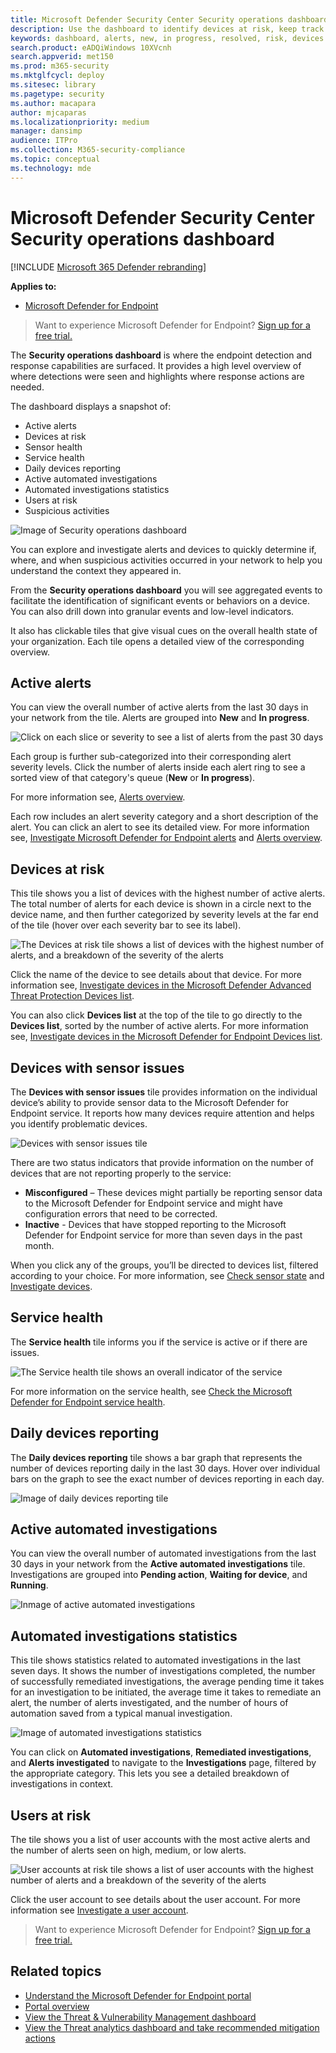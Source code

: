 ```yaml
---
title: Microsoft Defender Security Center Security operations dashboard
description: Use the dashboard to identify devices at risk, keep track of the status of the service, and see statistics and information about devices and alerts.
keywords: dashboard, alerts, new, in progress, resolved, risk, devices at risk, infections, reporting, statistics, charts, graphs, health, active malware detections, threat category, categories, password stealer, ransomware, exploit, threat, low severity, active malware
search.product: eADQiWindows 10XVcnh
search.appverid: met150
ms.prod: m365-security
ms.mktglfcycl: deploy
ms.sitesec: library
ms.pagetype: security
ms.author: macapara
author: mjcaparas
ms.localizationpriority: medium
manager: dansimp
audience: ITPro
ms.collection: M365-security-compliance
ms.topic: conceptual
ms.technology: mde
---
```


# Microsoft Defender Security Center Security operations dashboard

[!INCLUDE [Microsoft 365 Defender rebranding](../../includes/microsoft-defender.md)]


**Applies to:**
- [Microsoft Defender for Endpoint](https://go.microsoft.com/fwlink/p/?linkid=2146631)

>Want to experience Microsoft Defender for Endpoint? [Sign up for a free trial.](https://www.microsoft.com/microsoft-365/windows/microsoft-defender-atp?ocid=docs-wdatp-secopsdashboard-abovefoldlink) 

The **Security operations dashboard** is where the endpoint detection and response capabilities are surfaced. It provides a high level overview of where detections were seen and highlights where response actions are needed. 

The dashboard displays a snapshot of:

- Active alerts
- Devices at risk
- Sensor health
- Service health
- Daily devices reporting
- Active automated investigations
- Automated investigations statistics
- Users at risk
- Suspicious activities


![Image of Security operations dashboard](images/atp-sec-ops-dashboard.png)

You can explore and investigate alerts and devices to quickly determine if, where, and when suspicious activities occurred in your network to help you understand the context they appeared in.

From the **Security operations dashboard** you will see aggregated events to facilitate the identification of significant events or behaviors on a device. You can also drill down into granular events and low-level indicators.

It also has clickable tiles that give visual cues on the overall health state of your organization. Each tile opens a detailed view of the corresponding overview.

## Active alerts
You can view the overall number of active alerts from the last 30 days in your network from the tile. Alerts are grouped into **New** and **In progress**.

![Click on each slice or severity to see a list of alerts from the past 30 days](images/active-alerts-tile.png)

Each group is further sub-categorized into their corresponding alert severity levels. Click the number of alerts inside each alert ring to see a sorted view of that category's queue (**New** or **In progress**).

For more information see, [Alerts overview](alerts-queue.md).

Each row includes an alert severity category and a short description of the alert. You can click an alert to see its detailed view. For more information see,  [Investigate Microsoft Defender for Endpoint alerts](investigate-alerts.md) and [Alerts overview](alerts-queue.md).


## Devices at risk
This tile shows you a list of devices with the highest number of active alerts. The total number of alerts for each device is shown in a circle next to the device name, and then further categorized by severity levels at the far end of the tile (hover over each severity bar to see its label).

![The Devices at risk tile shows a list of devices with the highest number of alerts, and a breakdown of the severity of the alerts](images/devices-at-risk-tile.png)

Click the name of the device to see details about that device. For more information see, [Investigate devices in the Microsoft Defender Advanced Threat Protection Devices list](investigate-machines.md).

You can also click **Devices list** at the top of the tile to go directly to the **Devices list**, sorted by the number of active alerts. For more information see, [Investigate devices in the Microsoft Defender for Endpoint Devices list](investigate-machines.md).

## Devices with sensor issues
The **Devices with sensor issues** tile provides information on the individual device’s ability to provide sensor data to the Microsoft Defender for Endpoint service. It reports how many devices require attention and helps you identify problematic devices.

![Devices with sensor issues tile](images/atp-tile-sensor-health.png)

There are two status indicators that provide information on the number of devices that are not reporting properly to the service:
- **Misconfigured** – These devices might partially be reporting sensor data to the Microsoft Defender for Endpoint service and might have configuration errors that need to be corrected.
- **Inactive** - Devices that have stopped reporting to the Microsoft Defender for Endpoint service for more than seven days in the past month.

When you click any of the groups, you’ll be directed to devices list, filtered according to your choice. For more information, see [Check sensor state](check-sensor-status.md) and [Investigate devices](investigate-machines.md).

## Service health
The **Service health** tile informs you if the service is active or if there are issues.

![The Service health tile shows an overall indicator of the service](images/status-tile.png)

For more information on the service health, see [Check the Microsoft Defender for Endpoint service health](service-status.md).


## Daily devices reporting
The **Daily devices reporting** tile shows a bar graph that represents the number of devices reporting daily in the last 30 days. Hover over individual bars on the graph to see the exact number of devices reporting in each day.

![Image of daily devices reporting tile](images/atp-daily-devices-reporting.png)


## Active automated investigations
You can view the overall number of automated investigations from the last 30 days in your network from the **Active automated investigations** tile. Investigations are grouped into **Pending action**, **Waiting for device**, and **Running**.

![Inmage of active automated investigations](images/atp-active-investigations-tile.png)


## Automated investigations statistics
This tile shows statistics related to automated investigations in the last seven days. It shows the number of investigations completed, the number of successfully remediated investigations, the average pending time it takes for an investigation to be initiated, the average time it takes to remediate an alert, the number of alerts investigated, and the number of hours of automation saved from a typical manual investigation. 

![Image of automated investigations statistics](images/atp-automated-investigations-statistics.png)

You can click on **Automated investigations**, **Remediated investigations**, and **Alerts investigated** to navigate to the **Investigations** page, filtered by the appropriate category. This lets you see a detailed breakdown of investigations in context.

## Users at risk
The tile shows you a list of user accounts with the most active alerts and the number of alerts seen on high, medium, or low alerts. 

![User accounts at risk tile shows a list of user accounts with the highest number of alerts and a breakdown of the severity of the alerts](images/atp-users-at-risk.png)

Click the user account to see details about the user account. For more information see [Investigate a user account](investigate-user.md).

>Want to experience Microsoft Defender for Endpoint? [Sign up for a free trial.](https://www.microsoft.com/microsoft-365/windows/microsoft-defender-atp?ocid=docs-wdatp-secopsdashboard-belowfoldlink)

## Related topics
- [Understand the Microsoft Defender for Endpoint portal](use.md)
- [Portal overview](portal-overview.md)
- [View the Threat & Vulnerability Management dashboard](tvm-dashboard-insights.md)
- [View the Threat analytics dashboard and take recommended mitigation actions](threat-analytics.md)
